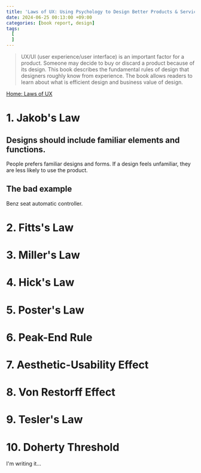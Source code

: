 ```yaml
---
title: 'Laws of UX: Using Psychology to Design Better Products & Services'
date: 2024-06-25 00:13:00 +09:00
categories: [book report, design]
tags:
  [
  ]
---
```


>UX/UI (user experience/user interface) is an important factor for a product. Someone may decide to buy or discard a product because of its design.
>This book describes the fundamental rules of design that designers roughly know from experience.
>The book allows readers to learn about what is efficient design and business value of design.

[Home:  Laws of UX](https://lawsofux.com/)

# 1. Jakob's Law
## Designs should include familiar elements and functions.
People prefers familiar designs and forms. If a design feels unfamiliar, they are less likely to use the product.

## The bad example
Benz seat automatic controller.


# 2. Fitts's Law

# 3. Miller's Law

# 4. Hick's Law

# 5. Poster's Law

# 6. Peak-End Rule

# 7. Aesthetic-Usability Effect

# 8. Von Restorff Effect

# 9. Tesler's Law

# 10. Doherty Threshold

I'm writing it...